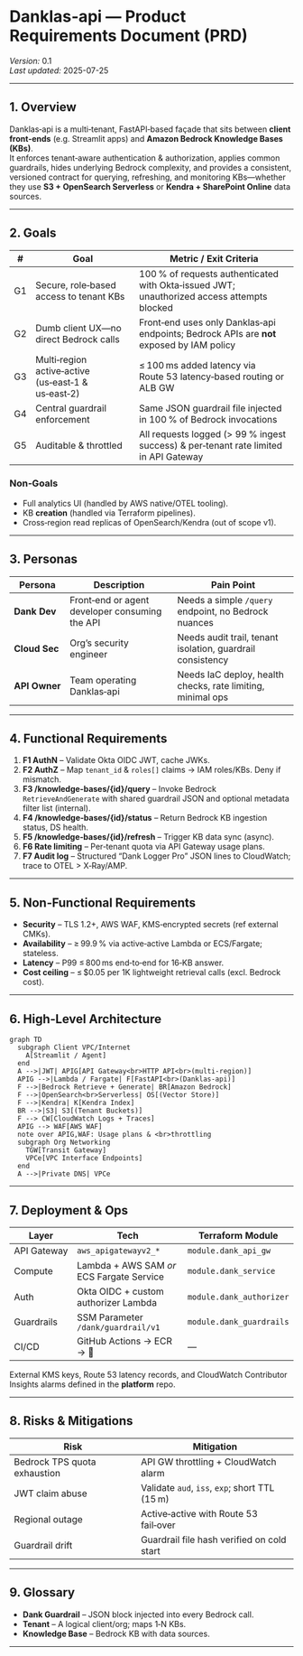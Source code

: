 
# Danklas‑api — Product Requirements Document (PRD)  

*Version:* 0.1  
*Last updated:* 2025-07-25  

---

## 1. Overview  
Danklas‑api is a multi‑tenant, FastAPI‑based façade that sits between **client front‑ends** (e.g. Streamlit apps) and **Amazon Bedrock Knowledge Bases (KBs)**.  
It enforces tenant‑aware authentication & authorization, applies common guardrails, hides underlying Bedrock complexity, and provides a consistent, versioned contract for querying, refreshing, and monitoring KBs—whether they use **S3 + OpenSearch Serverless** or **Kendra + SharePoint Online** data sources.  

---

## 2. Goals  

| # | Goal | Metric / Exit Criteria |
|---|------|------------------------|
| G1 | Secure, role‑based access to tenant KBs | 100 % of requests authenticated with Okta‑issued JWT; unauthorized access attempts blocked |
| G2 | Dumb client UX—no direct Bedrock calls | Front‑end uses only Danklas‑api endpoints; Bedrock APIs are **not** exposed by IAM policy |
| G3 | Multi‑region active‑active (us‑east‑1 & us‑east‑2) | ≤ 100 ms added latency via Route 53 latency‑based routing or ALB GW |
| G4 | Central guardrail enforcement | Same JSON guardrail file injected in 100 % of Bedrock invocations |
| G5 | Auditable & throttled | All requests logged (> 99 % ingest success) & per‑tenant rate limited in API Gateway |

### Non‑Goals  
* Full analytics UI (handled by AWS native/OTEL tooling).  
* KB **creation** (handled via Terraform pipelines).  
* Cross‑region read replicas of OpenSearch/Kendra (out of scope v1).  

---

## 3. Personas  

| Persona | Description | Pain Point |
|---------|-------------|------------|
| **Dank Dev** | Front‑end or agent developer consuming the API | Needs a simple `/query` endpoint, no Bedrock nuances |
| **Cloud Sec** | Org’s security engineer | Needs audit trail, tenant isolation, guardrail consistency |
| **API Owner** | Team operating Danklas‑api | Needs IaC deploy, health checks, rate limiting, minimal ops |  

---

## 4. Functional Requirements  

1. **F1 AuthN** – Validate Okta OIDC JWT, cache JWKs.  
2. **F2 AuthZ** – Map `tenant_id` & `roles[]` claims → IAM roles/KBs. Deny if mismatch.  
3. **F3 /knowledge‑bases/{id}/query** – Invoke Bedrock `RetrieveAndGenerate` with shared guardrail JSON and optional metadata filter list (internal).  
4. **F4 /knowledge‑bases/{id}/status** – Return Bedrock KB ingestion status, DS health.  
5. **F5 /knowledge‑bases/{id}/refresh** – Trigger KB data sync (async).  
6. **F6 Rate limiting** – Per‑tenant quota via API Gateway usage plans.  
7. **F7 Audit log** – Structured “Dank Logger Pro” JSON lines to CloudWatch; trace to OTEL > X‑Ray/AMP.  

---

## 5. Non‑Functional Requirements  

* **Security** – TLS 1.2+, AWS WAF, KMS‑encrypted secrets (ref external CMKs).  
* **Availability** – ≥ 99.9 % via active‑active Lambda or ECS/Fargate; stateless.  
* **Latency** – P99 ≤ 800 ms end‑to‑end for 16‑KB answer.  
* **Cost ceiling** – ≤ $0.05 per 1K lightweight retrieval calls (excl. Bedrock cost).  

---

## 6. High‑Level Architecture  

```mermaid
graph TD
  subgraph Client VPC/Internet
    A[Streamlit / Agent]
  end
  A -->|JWT| APIG[API Gateway<br>HTTP API<br>(multi‑region)]
  APIG -->|Lambda / Fargate| F[FastAPI<br>(Danklas‑api)]
  F -->|Bedrock Retrieve + Generate| BR[Amazon Bedrock]
  F -->|OpenSearch<br>Serverless| OS[(Vector Store)]
  F -->|Kendra| K[Kendra Index]
  BR -->|S3| S3[(Tenant Buckets)]
  F --> CW[CloudWatch Logs + Traces]
  APIG --> WAF[AWS WAF] 
  note over APIG,WAF: Usage plans & <br>throttling
  subgraph Org Networking
    TGW[Transit Gateway]
    VPCe[VPC Interface Endpoints]
  end
  A -->|Private DNS| VPCe
```

---

## 7. Deployment & Ops  

| Layer | Tech | Terraform Module |
|-------|------|------------------|
| API Gateway | `aws_apigatewayv2_*` | `module.dank_api_gw` |
| Compute | Lambda + AWS SAM *or* ECS Fargate Service | `module.dank_service` |
| Auth | Okta OIDC + custom authorizer Lambda | `module.dank_authorizer` |
| Guardrails | SSM Parameter `/dank/guardrail/v1` | `module.dank_guardrails` |
| CI/CD | GitHub Actions → ECR → 🍻 | — |

External KMS keys, Route 53 latency records, and CloudWatch Contributor Insights alarms defined in the **platform** repo.

---

## 8. Risks & Mitigations  

| Risk | Mitigation |
|------|------------|
| Bedrock TPS quota exhaustion | API GW throttling + CloudWatch alarm |
| JWT claim abuse | Validate `aud`, `iss`, `exp`; short TTL (15 m) |
| Regional outage | Active‑active with Route 53 fail‑over |
| Guardrail drift | Guardrail file hash verified on cold start |

---

## 9. Glossary  

* **Dank Guardrail** – JSON block injected into every Bedrock call.  
* **Tenant** – A logical client/org; maps 1‑N KBs.  
* **Knowledge Base** – Bedrock KB with data sources.  

---